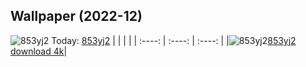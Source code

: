 ## Wallpaper (2022-12)
![853yj2](https://w.wallhaven.cc/full/85/wallhaven-853yj2.jpg) Today: [853yj2](https://th.wallhaven.cc/small/85/853yj2.jpg)
|      |      |      |
| :----: | :----: | :----: |
|![853yj2](https://th.wallhaven.cc/small/85/853yj2.jpg)[853yj2 download 4k](https://wallhaven.cc/w/853yj2)|